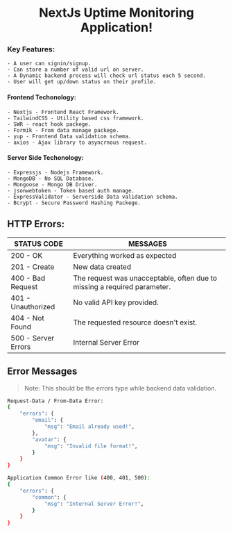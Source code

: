 <p align="center"> 
 <h1 align="center">NextJs Uptime Monitoring Application!</h1>
</p> 

### Key Features:  
    - A user can signin/signup.
    - Can store a number of valid url on server.
    - A Dynamic backend process will check url status each 5 second.
    - User will get up/down status on their profile.

#### Frontend Techonology:  
    - Nextjs - Frontend React Framework.
    - TailwindCSS - Utility based css framework.
    - SWR - react hook packege.
    - Formik - From data manage packege.
    - yup - Frontend Data validation schema.
    - axios - Ajax library to asyncrnous request.
    
#### Server Side Techonology:  
    - Expressjs - Nodejs Framework.
    - MongoDB - No SQL Database.
    - Mongoose - Mongo DB Driver.
    - jsonwebtoken - Token based auth manage.
    - ExpressValidator - Serverside Data validation schema.
    - Bcrypt - Secure Password Hashing Packege.

## HTTP Errors:

| STATUS CODE | MESSAGES |
| ------ | ------ |
| 200 - OK | Everything worked as expected|
| 201 - Create | New data created|
| 400 - Bad Request | The request was unacceptable, often due to missing a required parameter. |
| 401 - Unauthorized | No valid API key provided. |
| 404 - Not Found | The requested resource doesn't exist. |
| 500 - Server Errors | Internal Server Error |

## Error Messages
> Note: This should be the errors type while backend data validation.

```sh
Request-Data / From-Data Error: 
{
    "errors": {
        "email": {
            "msg": "Email already used!",
        },
        "avatar": {
            "msg": "Invalid file format!",
        }
    }
}

Application Common Error like (400, 401, 500): 
{
    "errors": {
        "common": {
            "msg": "Internal Server Error!",
        }
    }
} 
```
